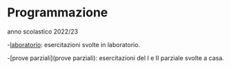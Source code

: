 # Programmazione
anno scolastico 2022/23

-[laboratorio](laboratorio): esercitazioni svolte in laboratorio.

-[prove parziali](prove parziali): esercitazioni del I e II parziale svolte a casa.
